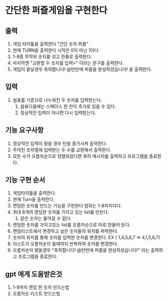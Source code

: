 # 간단한 퍼즐게임을 구현한다

## 출력

1. 게임 타이틀을 출력한다 "간단 숫자 퍼즐"
2. 현재 TURN을 출력한다 시작은 0이 아닌 1이다.
3. 1-8중 무작위 숫자를 섞고 한줄로 출력한다.
4. 마지막엔 "교환할 두 숫자를 입력>" 이라는 문구를 출력한다.
5. 게임이 끝날경우 축하합니다! @턴만에 퍼즐을 완성하셨습니다! 을 출력한다.
## 입력

1. 쉼표를 기준으로 나누워진 두 숫자를 입력받는다.
    1. 쉼표다음에는 스페이스 한 칸이 추가로 있을 수 있다.
    2. 정상적인 입력이 아니면 다시 입력받는다.


## 기능 요구사항

1. 정상적인 입력이 왔을 경우 턴을 증가시켜 출력한다.
2. 주어진 숫자열에 입력받는 두 수를 교환해서 출력한다.
3. 모든 수가 오름차순으로 정렬되었다면 축하 메시지를 출력하고 프로그램을 종료한다.


## 기능 구현 순서

1. 게임타이틀을 출력한다.
2. 현재 Turn을 출력한다.
3. 랜덤한 숫자를 만드는 기능을 구현한다 범위는 1-8까지이다.
4. 최대 8개의 랜덤한 숫자를 가지고 있는 list를 만든다.
    1. 같은 숫자는 들어갈 수 없다.
5. 랜덤한 숫자를 가지고있는 list를 오름차순으로 따로 만들어 둔다.
6. 랜덤리스트에서 변경하고 싶은 숫자들의 위치를 파악한다.
7. 숫자의 위치를 통해 숫자를 입력한 숫자를 변경한다. EX ( 1,4,5,6,7 => 4,1,5,6,7)
8. 리스트가 오름차순이 될때까지 반복하여 숫자를 변경한다.
9. 오름차순이 됐을경우 "축하합니다! @턴만에 퍼즐을 완성하셨습니다!" 라는 출력하고 프로그램을 종료한다.


## gpt 에게 도움받은것

1. 1-8까지 랜덤 한 숫자 만드는법
2. 오름차순 리스트 만드는법